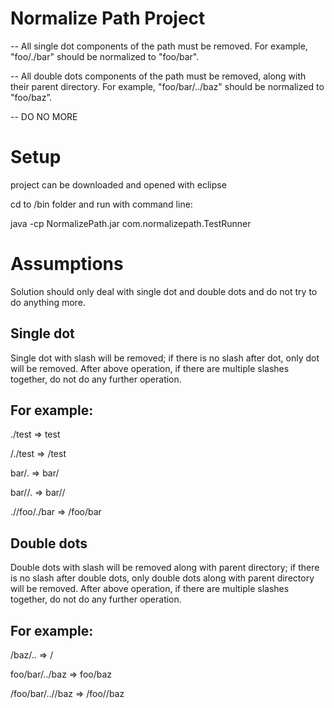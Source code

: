 Normalize Path Project
========================

-- All single dot components of the path must be removed. For example, "foo/./bar" should be normalized to "foo/bar". 

-- All double dots components of the path must be removed, along with their parent directory. For example, "foo/bar/../baz" should be normalized to "foo/baz”. 

-- DO NO MORE

Setup
=====

project can be downloaded and opened with eclipse

cd to /bin folder and run with command line:

java -cp NormalizePath.jar com.normalizepath.TestRunner 


Assumptions
===========

Solution should only deal with single dot and double dots and do not try to do anything more.

Single dot
----
Single dot with slash will be removed; if there is no slash after dot, only dot will be removed. After above operation, if there are multiple slashes together, do not do any further operation.

For example:
----
./test => test

/./test => /test

bar/. => bar/

bar//. => bar//

.//foo/./bar => /foo/bar

Double dots
-----
Double dots with slash will be removed along with parent directory; if there is no slash after double dots, only double dots along with parent directory will be removed. After above operation, if there are multiple slashes together, do not do any further operation.

For example:
-----
/baz/.. => /

foo/bar/../baz => foo/baz

/foo/bar/..//baz => /foo//baz





